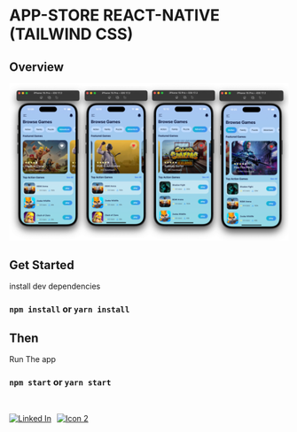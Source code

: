 # APP-STORE REACT-NATIVE (TAILWIND CSS)

## Overview

![App Screenshot](./screenshots/overview.png)

  

## Get Started

install dev dependencies

### `npm install` or `yarn install`

## Then

Run The app

### `npm start` or `yarn start`


<br />


<p style="display: flex; align-items: center;" align="left">
  <a href="https://www.linkedin.com/in/blessen-george-9360a9220/">
    <img alt="Linked In" title="Linked-In" src="https://cdn.pixabay.com/photo/2015/07/13/07/33/icons-842861_1280.png" width="50" height="50"/>
  </a>




  <a href="https://blessengeorge.netlify.app/">
    <img style="margin: 0 10px;" alt="Icon 2" title="Icon 2" src="https://cdn.pixabay.com/photo/2017/07/03/15/20/technology-2468063_1280.png" width="100" height="50"/>
  </a>

  
</p>


